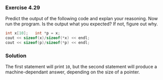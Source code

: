 ### Exercise 4.29

Predict the output of the following code and explan your reasoning. Now run the
program. Is the output what you expected? If not, figure out why.

```cpp
int x[10];   int *p = x;
cout << sizeof(x)/sizeof(*x) << endl;
cout << sizeof(p)/sizeof(*p) << endl;
```

### Solution

The first statement will print `10`, but the second statement will produce a
machine-dependant answer, depending on the size of a pointer.
